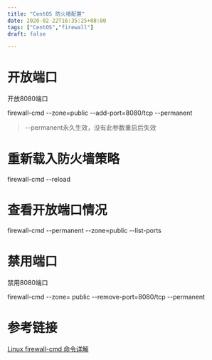 ```yaml
---
title: "CentOS 防火墙配置"
date: 2020-02-22T16:35:25+08:00
tags: ["CentOS","firewall"]
draft: false 

---
```


# 开放端口

开放8080端口  

firewall-cmd  --zone=public  --add-port=8080/tcp --permanent 

> --permanent永久生效，没有此参数重启后失效

# 重新载入防火墙策略

firewall-cmd  --reload

# 查看开放端口情况

firewall-cmd --permanent --zone=public --list-ports 

# 禁用端口

禁用8080端口

firewall-cmd --zone= public --remove-port=8080/tcp --permanent

# 参考链接

[Linux firewall-cmd 命令详解](https://blog.csdn.net/GMingZhou/article/details/78090963)